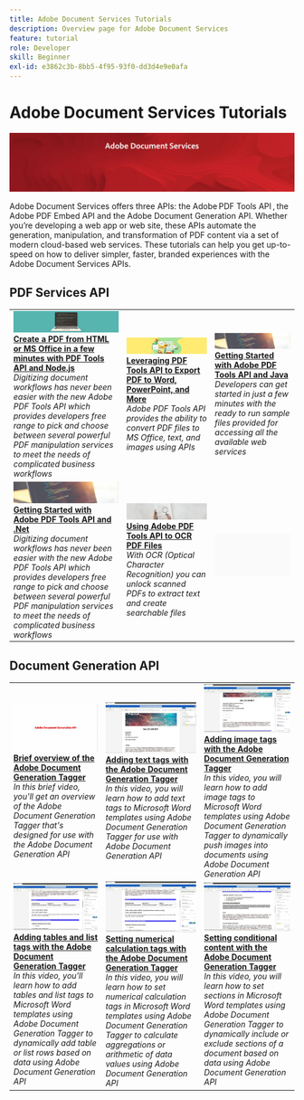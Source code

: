 ```yaml
---
title: Adobe Document Services Tutorials
description: Overview page for Adobe Document Services
feature: tutorial
role: Developer
skill: Beginner
exl-id: e3862c3b-8bb5-4f95-93f0-dd3d4e9e0afa
---
```

# Adobe Document Services Tutorials

![Document Services Banner](assets/DS_Hero.jpg)

Adobe Document Services offers three APIs: the Adobe PDF Tools API , the Adobe PDF Embed API and the Adobe Document Generation API. Whether you’re developing a web app or web site, these APIs automate the generation, manipulation, and transformation of PDF content via a set of modern cloud-based web services. These tutorials can help you get up-to-speed on how to deliver simpler, faster, branded experiences with the Adobe Document Services APIs.

## PDF Services API

<table style="table-layout:fixed">
<tr>
 <td>
   <a href="pdfservices/createpdffromhtml.md">
      <img alt="Create a PDF from HTML or MS Office in a few minutes with PDF Tools API and Node.js" src="assets/createpdffromhtml_hero.jpg" />
   </a>
    <div>
   <a href="pdfservices/createpdffromhtml.md"><strong>Create a PDF from HTML or MS Office in a few minutes with PDF Tools API and Node.js</strong></a>
    </div>
    <em>Digitizing document workflows has never been easier with the new Adobe PDF Tools API which provides developers free range to pick and choose between several powerful PDF manipulation services to meet the needs of complicated business workflows</em>
    <br>
  </td>
  <td>
   <a href="pdfservices/exportpdf.md">
      <img alt="Leveraging PDF Tools API to Export PDF to Word, PowerPoint, and More" src="assets/ExportPDF_hero.jpg" />
   </a>
    <div>
   <a href="pdfservices/exportpdf.md"><strong>Leveraging PDF Tools API to Export PDF to Word, PowerPoint, and More</strong></a>
    </div>
    <em>Adobe PDF Tools API provides the ability to convert PDF files to MS Office, text, and images using APIs</em>
    <br>
  </td>
  <td>
   <a href="pdfservices/gettingstartedjava.md">
      <img alt="Getting Started with Adobe PDF Tools API and Java" src="assets/GettingStartedJava_hero.jpg" />
   </a>
    <div>
   <a href="pdfservices/gettingstartedjava.md"><strong>Getting Started with Adobe PDF Tools API and Java</strong></a>
    </div>
    <em>Developers can get started in just a few minutes with the ready to run sample files provided for accessing all the available web services</em>
    <br>
  </td>
</tr>
<tr>
 <td>
   <a href="pdfservices/gettingstartednet.md">
      <img alt="Getting Started with Adobe PDF Tools API and .Net" src="assets/GettingStartedJava_hero.jpg" />
   </a>
    <div>
   <a href="pdfservices/gettingstartednet.md"><strong>Getting Started with Adobe PDF Tools API and .Net</strong></a>
    </div>
    <em>Digitizing document workflows has never been easier with the new Adobe PDF Tools API which provides developers free range to pick and choose between several powerful PDF manipulation services to meet the needs of complicated business workflows</em>
    <br>
  </td>
  <td>
   <a href="pdfservices/ocr.md">
      <img alt="Using Adobe PDF Tools API to OCR PDF Files" src="assets/OCR_hero.jpg" />
   </a>
    <div>
   <a href="pdfservices/ocr.md"><strong>Using Adobe PDF Tools API to OCR PDF Files</strong></a>
    </div>
    <em>With OCR (Optical Character Recognition) you can unlock scanned PDFs to extract text and create searchable files</em>
    <br>
  </td>
  <td>
    <img alt="Spacer" src="assets/GrayBanner_Placeholder.png" />
    <div>
    <br>
  </td>
</tr>
</table>

## Document Generation API

<table style="table-layout:fixed">
<tr>
 <td>
   <a href="docgen/taggeroverview.md">
      <img alt="Brief overview of the Adobe Document Generation Tagger" src="assets/Taggeroverview.jpg" />
   </a>
    <div>
   <a href="docgen/taggeroverview.md"><strong>Brief overview of the Adobe Document Generation Tagger</strong></a>
    </div>
    <em>In this brief video, you'll get an overview of the Adobe Document Generation Tagger that's designed for use with the Adobe Document Generation API</em>
    <br>
  </td>
  <td>
   <a href="docgen/taggeraddtexttags.md">
      <img alt="Adding text tags with the Adobe Document Generation Tagger" src="assets/Taggertexttags.jpg" />
   </a>
    <div>
   <a href="docgen/taggeraddtexttags.md"><strong>Adding text tags with the Adobe Document Generation Tagger</strong></a>
    </div>
    <em>In this video, you will learn how to add text tags to Microsoft Word templates using Adobe Document Generation Tagger for use with Adobe Document Generation API</em>
    <br>
  </td>
  <td>
   <a href="docgen/taggeraddimagetags.md">
      <img alt="Adding image tags with the Adobe Document Generation Tagger" src="assets/Taggerimagetags.jpg" />
   </a>
    <div>
   <a href="docgen/taggeraddimagetags.md"><strong>Adding image tags with the Adobe Document Generation Tagger</strong></a>
    </div>
    <em>In this video, you will learn how to add image tags to Microsoft Word templates using Adobe Document Generation Tagger to dynamically push images into documents using Adobe Document Generation API</em>
    <br>
  </td>
</tr>
<tr>
 <td>
   <a href="docgen/taggertables.md">
      <img alt="Adding tables and list tags with the Adobe Document Generation Tagger" src="assets/Taggertables.jpg" />
   </a>
    <div>
   <a href="docgen/taggertables.md"><strong>Adding tables and list tags with the Adobe Document Generation Tagger</strong></a>
    </div>
    <em>In this video, you'll learn how to add tables and list tags to Microsoft Word templates using Adobe Document Generation Tagger to dynamically add table or list rows based on data using Adobe Document Generation API</em>
    <br>
  </td>
  <td>
   <a href="docgen/taggercalculations.md">
      <img alt="Setting numerical calculation tags with the Adobe Document Generation Tagger" src="assets/Taggercalculations.jpg" />
   </a>
    <div>
   <a href="docgen/taggercalculations.md"><strong>Setting numerical calculation tags with the Adobe Document Generation Tagger</strong></a>
    </div>
    <em>In this video, you will learn how to set numerical calculation tags in Microsoft Word templates using Adobe Document Generation Tagger to calculate aggregations or arithmetic of data values using Adobe Document Generation API</em>
    <br>
  </td>
  <td>
   <a href="docgen/taggerconditional.md">
      <img alt="Setting conditional content with the Adobe Document Generation Tagger" src="assets/Taggerconditional.jpg" />
   </a>
    <div>
   <a href="docgen/taggerconditional.md"><strong>Setting conditional content with the Adobe Document Generation Tagger</strong></a>
    </div>
    <em>In this video, you will learn how to set sections in Microsoft Word templates using Adobe Document Generation Tagger to dynamically include or exclude sections of a document based on data using Adobe Document Generation API</em>
    <br>
  </td>
</tr>
</table>
